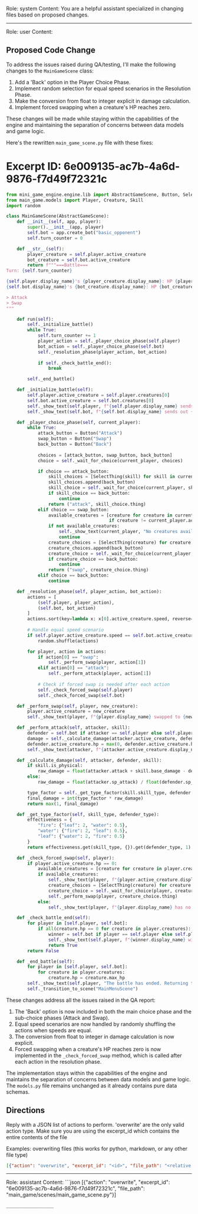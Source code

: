 Role: system
Content: You are a helpful assistant specialized in changing files based on proposed changes.
__________________
Role: user
Content: 
## Proposed Code Change
To address the issues raised during QA/testing, I'll make the following changes to the `MainGameScene` class:

1. Add a 'Back' option in the Player Choice Phase.
2. Implement random selection for equal speed scenarios in the Resolution Phase.
3. Make the conversion from float to integer explicit in damage calculation.
4. Implement forced swapping when a creature's HP reaches zero.

These changes will be made while staying within the capabilities of the engine and maintaining the separation of concerns between data models and game logic.

Here's the rewritten `main_game_scene.py` file with these fixes:

# Excerpt ID: 6e009135-ac7b-4a6d-9876-f7d49f72321c
```python main_game/scenes/main_game_scene.py
from mini_game_engine.engine.lib import AbstractGameScene, Button, SelectThing
from main_game.models import Player, Creature, Skill
import random

class MainGameScene(AbstractGameScene):
    def __init__(self, app, player):
        super().__init__(app, player)
        self.bot = app.create_bot("basic_opponent")
        self.turn_counter = 0

    def __str__(self):
        player_creature = self.player.active_creature
        bot_creature = self.bot.active_creature
        return f"""===Battle===
Turn: {self.turn_counter}

{self.player.display_name}'s {player_creature.display_name}: HP {player_creature.hp}/{player_creature.max_hp}
{self.bot.display_name}'s {bot_creature.display_name}: HP {bot_creature.hp}/{bot_creature.max_hp}

> Attack
> Swap
"""

    def run(self):
        self._initialize_battle()
        while True:
            self.turn_counter += 1
            player_action = self._player_choice_phase(self.player)
            bot_action = self._player_choice_phase(self.bot)
            self._resolution_phase(player_action, bot_action)
            
            if self._check_battle_end():
                break

        self._end_battle()

    def _initialize_battle(self):
        self.player.active_creature = self.player.creatures[0]
        self.bot.active_creature = self.bot.creatures[0]
        self._show_text(self.player, f"{self.player.display_name} sends out {self.player.active_creature.display_name}!")
        self._show_text(self.bot, f"{self.bot.display_name} sends out {self.bot.active_creature.display_name}!")

    def _player_choice_phase(self, current_player):
        while True:
            attack_button = Button("Attack")
            swap_button = Button("Swap")
            back_button = Button("Back")
            
            choices = [attack_button, swap_button, back_button]
            choice = self._wait_for_choice(current_player, choices)

            if choice == attack_button:
                skill_choices = [SelectThing(skill) for skill in current_player.active_creature.skills]
                skill_choices.append(back_button)
                skill_choice = self._wait_for_choice(current_player, skill_choices)
                if skill_choice == back_button:
                    continue
                return ("attack", skill_choice.thing)
            elif choice == swap_button:
                available_creatures = [creature for creature in current_player.creatures 
                                       if creature != current_player.active_creature and creature.hp > 0]
                if not available_creatures:
                    self._show_text(current_player, "No creatures available to swap!")
                    continue
                creature_choices = [SelectThing(creature) for creature in available_creatures]
                creature_choices.append(back_button)
                creature_choice = self._wait_for_choice(current_player, creature_choices)
                if creature_choice == back_button:
                    continue
                return ("swap", creature_choice.thing)
            elif choice == back_button:
                continue

    def _resolution_phase(self, player_action, bot_action):
        actions = [
            (self.player, player_action),
            (self.bot, bot_action)
        ]
        actions.sort(key=lambda x: x[0].active_creature.speed, reverse=True)
        
        # Handle equal speed scenario
        if self.player.active_creature.speed == self.bot.active_creature.speed:
            random.shuffle(actions)

        for player, action in actions:
            if action[0] == "swap":
                self._perform_swap(player, action[1])
            elif action[0] == "attack":
                self._perform_attack(player, action[1])
            
            # Check if forced swap is needed after each action
            self._check_forced_swap(self.player)
            self._check_forced_swap(self.bot)

    def _perform_swap(self, player, new_creature):
        player.active_creature = new_creature
        self._show_text(player, f"{player.display_name} swapped to {new_creature.display_name}!")

    def _perform_attack(self, attacker, skill):
        defender = self.bot if attacker == self.player else self.player
        damage = self._calculate_damage(attacker.active_creature, defender.active_creature, skill)
        defender.active_creature.hp = max(0, defender.active_creature.hp - damage)
        self._show_text(attacker, f"{attacker.active_creature.display_name} used {skill.display_name} and dealt {damage} damage!")

    def _calculate_damage(self, attacker, defender, skill):
        if skill.is_physical:
            raw_damage = float(attacker.attack + skill.base_damage - defender.defense)
        else:
            raw_damage = float(attacker.sp_attack) / float(defender.sp_defense) * float(skill.base_damage)

        type_factor = self._get_type_factor(skill.skill_type, defender.creature_type)
        final_damage = int(type_factor * raw_damage)
        return max(1, final_damage)

    def _get_type_factor(self, skill_type, defender_type):
        effectiveness = {
            "fire": {"leaf": 2, "water": 0.5},
            "water": {"fire": 2, "leaf": 0.5},
            "leaf": {"water": 2, "fire": 0.5}
        }
        return effectiveness.get(skill_type, {}).get(defender_type, 1)

    def _check_forced_swap(self, player):
        if player.active_creature.hp == 0:
            available_creatures = [creature for creature in player.creatures if creature.hp > 0]
            if available_creatures:
                self._show_text(player, f"{player.active_creature.display_name} has fainted!")
                creature_choices = [SelectThing(creature) for creature in available_creatures]
                creature_choice = self._wait_for_choice(player, creature_choices)
                self._perform_swap(player, creature_choice.thing)
            else:
                self._show_text(player, f"{player.display_name} has no more creatures able to battle!")

    def _check_battle_end(self):
        for player in [self.player, self.bot]:
            if all(creature.hp == 0 for creature in player.creatures):
                winner = self.bot if player == self.player else self.player
                self._show_text(self.player, f"{winner.display_name} wins the battle!")
                return True
        return False

    def _end_battle(self):
        for player in [self.player, self.bot]:
            for creature in player.creatures:
                creature.hp = creature.max_hp
        self._show_text(self.player, "The battle has ended. Returning to the main menu.")
        self._transition_to_scene("MainMenuScene")
```

These changes address all the issues raised in the QA report:

1. The 'Back' option is now included in both the main choice phase and the sub-choice phases (Attack and Swap).
2. Equal speed scenarios are now handled by randomly shuffling the actions when speeds are equal.
3. The conversion from float to integer in damage calculation is now explicit.
4. Forced swapping when a creature's HP reaches zero is now implemented in the `_check_forced_swap` method, which is called after each action in the resolution phase.

The implementation stays within the capabilities of the engine and maintains the separation of concerns between data models and game logic. The `models.py` file remains unchanged as it already contains pure data schemas.

## Directions
Reply with a JSON list of actions to perform. 'overwrite' are the only valid action type. 
Make sure you are using the excerpt_id which contains the entire contents of the file

Examples:
overwriting files (this works for python, markdown, or any other file type)
```json output_example1
[{"action": "overwrite", "excerpt_id": "<id>", "file_path": "<relative file path>"}]
```

__________________
Role: assistant
Content: ```json
[{"action": "overwrite", "excerpt_id": "6e009135-ac7b-4a6d-9876-f7d49f72321c", "file_path": "main_game/scenes/main_game_scene.py"}]
```
__________________
